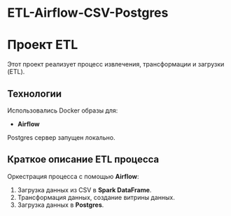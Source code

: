 # ETL-Airflow-CSV-Postgres

# Проект ETL

Этот проект реализует процесс извлечения, трансформации и загрузки (ETL).

## Технологии

Использовались Docker образы для:
- **Airflow**

Postgres сервер запущен локально.

## Краткое описание ETL процесса

Оркестрация процесса с помощью **Airflow**:
1. Загрузка данных из CSV в **Spark DataFrame**.
2. Трансформация данных, создание витрины данных.
3. Загрузка данных в **Postgres**.
